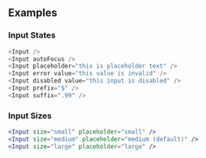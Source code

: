 ## Examples

### Input States
```js
<Input />
<Input autoFocus />
<Input placeholder="this is placeholder text" />
<Input error value="this value is invalid" />
<Input disabled value="this input is disabled" />
<Input prefix="$" />
<Input suffix=".99" />
```

### Input Sizes

```jsx
<Input size="small" placeholder="small" />
<Input size="medium" placeholder="medium (default)" />
<Input size="large" placeholder="large" />
```
